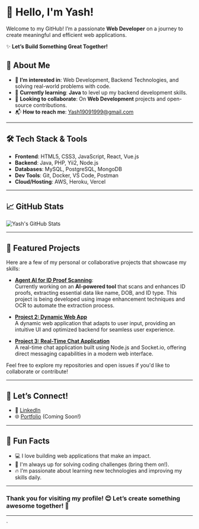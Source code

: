 # 👋 **Hello, I'm Yash!**  
Welcome to my GitHub! I’m a passionate **Web Developer** on a journey to create meaningful and efficient web applications.  

✨ **Let’s Build Something Great Together!**


## 🚀 **About Me**
- 👀 **I’m interested in**: Web Development, Backend Technologies, and solving real-world problems with code.
- 🌱 **Currently learning**: **Java** to level up my backend development skills.
- 💞️ **Looking to collaborate**: On **Web Development** projects and open-source contributions.
- 📬 **How to reach me**: [Yash19091999@gmail.com](mailto:Yash19091999@gmail.com)

---

## 🛠 **Tech Stack & Tools**
- **Frontend**: HTML5, CSS3, JavaScript, React, Vue.js
- **Backend**: Java, PHP, Yii2, Node.js
- **Databases**: MySQL, PostgreSQL, MongoDB
- **Dev Tools**: Git, Docker, VS Code, Postman
- **Cloud/Hosting**: AWS, Heroku, Vercel

---

## 📈 **GitHub Stats**
![Yash's GitHub Stats](https://github-readme-stats.vercel.app/api?username=yash908&show_icons=true&hide_title=true&count_private=true&hide=prs&theme=tokyonight)

---

## 🌟 **Featured Projects**
Here are a few of my personal or collaborative projects that showcase my skills:

- **[Agent AI for ID Proof Scanning](#)**:  
  Currently working on an **AI-powered tool** that scans and enhances ID proofs, extracting essential data like name, DOB, and ID type. This project is being developed using image enhancement techniques and OCR to automate the extraction process.

- **[Project 2: Dynamic Web App](#)**  
  A dynamic web application that adapts to user input, providing an intuitive UI and optimized backend for seamless user experience.

- **[Project 3: Real-Time Chat Application](#)**  
  A real-time chat application built using Node.js and Socket.io, offering direct messaging capabilities in a modern web interface.

Feel free to explore my repositories and open issues if you'd like to collaborate or contribute!

---

## 💬 **Let’s Connect!**
- 💼 [LinkedIn](https://www.linkedin.com/in/yash908)
- 🌐 [Portfolio](https://www.yashportfolio.com) (Coming Soon!)

---

## 🔄 **Fun Facts**
- 💻 I love building web applications that make an impact.
- 🎯 I'm always up for solving coding challenges (bring them on!).
- 🔥 I’m passionate about learning new technologies and improving my skills daily.

---

### Thank you for visiting my profile! 😊 Let’s create something awesome together! 🚀

---
`
